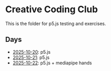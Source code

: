 # Creative Coding Club

This is the folder for p5.js testing and exercises.

## Days
- [2025-10-20](./2025-10-20/): p5.js
- [2025-10-21](./2025-10-21/): p5.js
- [2025-10-22](./2025-10-22/): p5.js + mediapipe hands